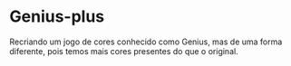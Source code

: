 # Genius-plus
 Recriando um jogo de cores conhecido como Genius, mas de uma forma diferente, pois temos mais cores presentes do que o original.
